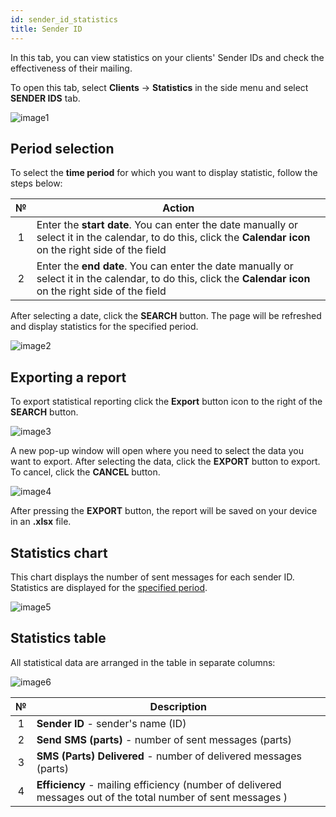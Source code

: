 ```yaml
---
id: sender_id_statistics
title: Sender ID
---
```


In this tab, you can view statistics on your clients' Sender IDs and check the effectiveness of their mailing.

To open this tab, select **Clients** → **Statistics** in the side menu and select **SENDER IDS** tab.

![image1](/img/en/admin_statistics_sender_id/image1.png)

## Period selection

To select the **time period** for which you want to display statistic, follow the steps below:

|  №  | Action |
| :-: | ------ |
| 1 | Enter the **start date**. You can enter the date manually or select it in the calendar, to do this, click the **Calendar icon** on the right side of the field |
| 2 | Enter the **end date**. You can enter the date manually or select it in the calendar, to do this, click the **Calendar icon** on the right side of the field |

After selecting a date, click the **SEARCH** button. The page will be refreshed and display statistics for the specified period.

![image2](/img/en/admin_statistics_sender_id/image2.png)

## Exporting a report

To export statistical reporting click the **Export** button icon to the right of the **SEARCH** button.

![image3](/img/en/admin_statistics_sender_id/image3.png)

A new pop-up window will open where you need to select the data you want to export. After selecting the data, click the **EXPORT** button to export. To cancel, click the **CANCEL** button.

![image4](/img/en/admin_statistics_sender_id/image4.png)

After pressing the **EXPORT** button, the report will be saved on your device in an **.xlsx** file.

## Statistics chart

This chart displays the number of sent messages for each sender ID. Statistics are displayed for the [specified period](#period-selection).

![image5](/img/en/admin_statistics_sender_id/image5.png)

## Statistics table

All statistical data are arranged in the table in separate columns:

![image6](/img/en/admin_statistics_sender_id/image6.png)

|  №  | Description |
| :-: | ----------- |
| 1 | **Sender ID** - sender's name (ID) |
| 2 | **Send SMS (parts)** - number of sent messages (parts) |
| 3 | **SMS (Parts) Delivered** - number of delivered messages (parts) |
| 4 | **Efficiency** - mailing efficiency (number of delivered messages out of the total number of sent messages ) |
